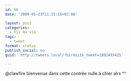 ```yaml
---
id: 66
date: '2009-05-23T11:15:16+02:00'

layout: post
categories:
  - Vis ma vie
tags:
  - tweet
format: status
publish_social: no
guid: 'http://tweets.local/?birdsite_tweet=1892493425'

---
```


@clawfire bienvenue dans cette contrée nulle à chier alrs ^^